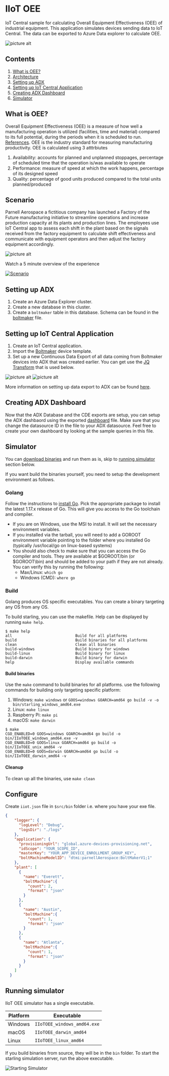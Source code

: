 # IIoT OEE
IoT Central sample for calculating Overall Equipment Effectiveness (OEE) of industrial equipment. This application simulates devices sending data to IoT Central. The data can be exported to Azure Data explorer to calculate OEE.

![picture alt](images/Dashboard.png "OEE Dashboard")

## Contents ##

1. [What is OEE?](https://github.com/iot-for-all/iiot-oee#what-is-oee)
2. [Architecture](https://github.com/iot-for-all/iiot-oee#scenario)
3. [Setting up ADX](https://github.com/iot-for-all/iiot-oee#setting-up-adx)
4. [Setting up IoT Central Application](https://github.com/iot-for-all/iiot-oee#setting-up-iot-central-application)
5. [Creating ADX Dashboard](https://github.com/iot-for-all/iiot-oee#creating-adx-dashboard)
6. [Simulator](https://github.com/iot-for-all/iiot-oee#simulator)


## What is OEE? ##
Overall Equipment Effectiveness (OEE) is a measure of how well a manufacturing operation is utilized (facilities, time and material) compared to its full potential, during the periods when it is scheduled to run. [References](https://en.wikipedia.org/wiki/Overall_equipment_effectiveness). OEE is the industry standard for measuring manufacturing productivity. OEE is calculated using 3 atttrbiutes
1. Availability: accounts for planned and unplanned stoppages, percentage of scheduled time that the operation is/was available to operate
2. Performance: measure of speed at which the work happens, percentage of its designed speed
3. Quality: percentage of good units produced compared to the total units planned/produced

## Scenario ##
Parnell Aerospace a fictitious company has launched a Factory of the Future manufacturing initiative to streamline operations and increase production capacity at its plants and production lines. The employees use IoT Central app to assess each shift in the plant based on the signals received from the factory equipment to calculate shift effectiveness and communicate with equipment operators and then adjust the factory equipment accordingly. 

![picture alt](images/parnell.png "Plants and Production Lines")

Watch a 5 minute overview of the experience

[![Scenario](/images/videoimage.png)](https://youtu.be/VGrARGdHlyo)

## Setting up ADX ##
1. Create an Azure Data Explorer cluster.
2. Create a new database in this cluster.
3. Create a `boltmaker` table in this database. Schema can be found in the [boltmaker](setup/ADXDatabase.kql) file.

## Setting up IoT Central Application ##
1. Create an IoT Central application.
2. Import the [Boltmaker](setup/BoltMaker.json) device template.
3. Set up a new Continuous Data Export of all data coming from Boltmaker devices into ADX that was created earlier. You can get use the [JQ Transform](setup/CDETransform.jq) that is used below.

![picture alt](images/CDE1.png "CDE Setup1")
![picture alt](images/CDE2.png "CDE Setup2")

More information on setting up data export to ADX can be found [here](https://docs.microsoft.com/en-us/azure/iot-central/core/howto-export-data?tabs=data-explorer%2Cjavascript%2Cservice-principal).

## Creating ADX Dashboard ##
Now that the ADX Database and the CDE exports are setup, you can setup the ADX dashbaord using the exported [dashboard](setup/ADXDashboard.json) file. Make sure that you change the datasource ID in the file to your ADX datasource. Feel free to create your own dashboard by looking at the sample queries in this file.

## Simulator ##
You can [download binaries](https://github.com/iot-for-all/iiot-oee/releases) and run them as is, skip to [running simulator](https://github.com/iot-for-all/iiot-oee#running-simulator) section below.

If you want build the binaries yourself, you need to setup the development environment as follows.
### Golang ###
Follow the instructions to [install Go](https://golang.org/doc/install). Pick the appropriate package to install the
latest 1.17.x release of Go. This will give you access to the Go toolchain and compiler.

- If you are on Windows, use the MSI to install. It will set the necessary environment variables.
- If you installed via the tarball, you will need to add a GOROOT environment variable pointing to the
  folder where you installed Go (typically /usr/local/go on linux-based systems)
- You should also check to make sure that you can access the Go compiler and tools. They are available at $GOROOT/bin
  (or $GOROOT\bin) and should be added to your path if they are not already. You can verify this by running the following:
    - Max/Linux: `which go`
    - Windows (CMD): `where go`


### Build ###
Golang produces OS specific executables. You can create a binary targeting any OS from any OS.

To build starling, you can use the makefile. Help can be displayed by running `make help`.
```
$ make help
all                            Build for all platforms
build                          Build binaries for all platforms
clean                          Clean all binaries
build-windows                  Build binary for windows
build-linux                    Build binary for linux
build-darwin                   Build binary for darwin
help                           Display available commands
```

#### Build binaries ####
Use the `make` command to build binaries for all platforms.
use the following commands for building only targeting specific platform:
1. Windows: `make windows` or `GOOS=windows GOARCH=amd64 go build -v -o bin/starling_windows_amd64.exe`
2. Linux: `make linux`
3. Raspberry Pi: `make pi`
4. macOS: `make darwin` 

```
$ make
CGO_ENABLED=0 GOOS=windows GOARCH=amd64 go build -o bin/IIoTOEE_windows_amd64.exe -v
CGO_ENABLED=0 GOOS=linux GOARCH=amd64 go build -o bin/IIoTOEE_unix_amd64 -v
CGO_ENABLED=0 GOOS=darwin GOARCH=amd64 go build -o bin/IIoTOEE_darwin_amd64 -v
```
#### Cleanup ####
To clean up all the binaries, use `make clean`

## Configure ##
Create `iiot.json` file in `$src/bin` folder i.e. where you have your exe file.
```JSON
{
    "logger": {
      "logLevel": "Debug",
      "logsDir": "./logs"
    },
    "application": {
      "provisioningUrl": "global.azure-devices-provisioning.net",
      "idScope": "YOUR_SCOPE_ID",
      "masterKey": "YOUR_APP_DEVICE_ENROLLMENT_GROUP_KEY",
      "boltMachineModelID": "dtmi:parnellAerospace:BoltMakerV1;1"
    },
    "plant": [
      {
        "name": "Everett",
        "boltMachine":{
          "count": 2,
          "format": "json"
        }
      },
      {
        "name": "Austin",
        "boltMachine":{
          "count": 1,
          "format": "json"
        }
      },
      {
        "name": "Atlanta",
        "boltMachine":{
          "count": 1,
          "format": "json"
        }
      }
    ]
  }
```

## Running simulator ##
IIoT OEE simulator has a single executable.

Platform      | Executable
--------------|----------------------------------
Windows       | `IIoTOEE_windows_amd64.exe`
macOS         | `IIoTOEE_darwin_amd64`
Linux         | `IIoTOEE_linux_amd64`

If you build binaries from source, they will be in the `bin` folder.
To start the starling simulation server, run the above executable.

<img src="images/start.png" alt="Starting Simulator" />
